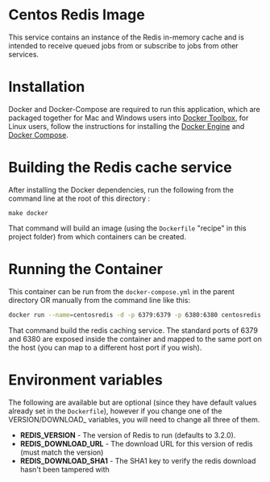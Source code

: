 # Centos Redis Image 

This service contains an instance of the Redis in-memory cache and is intended to receive queued jobs from or subscribe to jobs from other services.

# Installation

Docker and Docker-Compose are required to run this application, which are packaged together for Mac and Windows users into [Docker Toolbox](https://www.docker.com/products/docker-toolbox), for Linux users, follow the instructions for installing  the [Docker Engine](https://docs.docker.com/engine/installation/) and [Docker Compose](https://docs.docker.com/compose/install/).

# Building the Redis cache service

After installing the Docker dependencies, run the following from the command line at the root of this directory :

```
make docker
```

That command will build an image (using the `Dockerfile` "recipe" in this project folder) from which containers can be created.

# Running the Container

This container can be run from the `docker-compose.yml` in the parent directory OR manually from the command line like this:

```bash
docker run --name=centosredis -d -p 6379:6379 -p 6380:6380 centosredis
```

That command build the redis caching service. The standard ports of 6379 and 6380 are exposed inside the container and mapped to the same port on the host (you can map to a different host port if you wish). 

# Environment variables

The following are available but are optional (since they have default values already set in the `Dockerfile`), however if you change one of the VERSION/DOWNLOAD_ variables, you will need to change all three of them.

* __REDIS_VERSION__ - The version of Redis to run (defaults to 3.2.0).
* __REDIS_DOWNLOAD_URL__ - The download URL for this version of redis (must match the version)
* __REDIS_DOWNLOAD_SHA1__ - The SHA1 key to verify the redis download hasn't been tampered with
